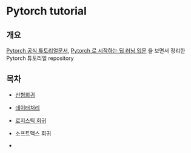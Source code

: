 # Pytorch tutorial

## 개요

[Pytorch 공식 튜토리얼문서](https://tutorials.pytorch.kr/), [Pytorch 로 시작하는 딥 러닝 입문](https://wikidocs.net/52415) 을 보면서 정리한
Pytorch 튜토리얼 repository

## 목차

* [선형회귀](./_1_linear_regression/_0_note.md)

* [데이터처리](./_2_data_proc/_0_note.md)
  
* [로지스틱 회귀](./_3_logistic_regression/_0_note.md)

* 소프트맥스 회귀

* 